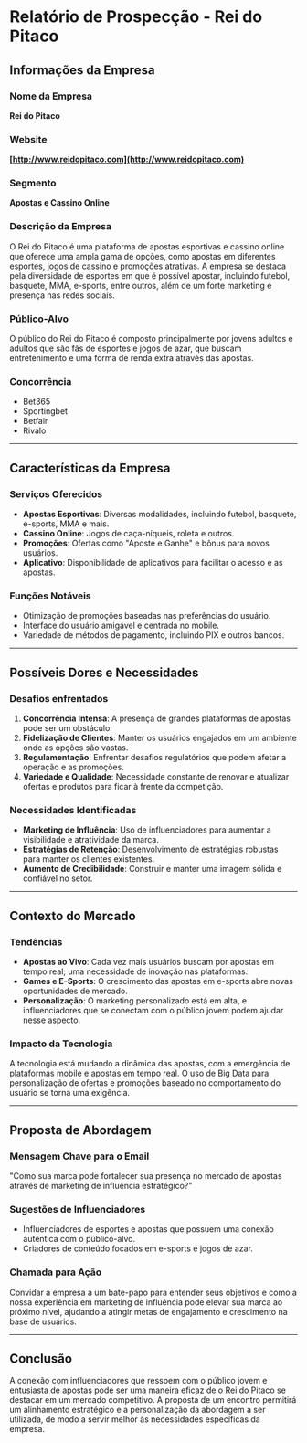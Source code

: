 # Relatório de Prospecção - Rei do Pitaco

## Informações da Empresa

### Nome da Empresa
**Rei do Pitaco**

### Website
**[http://www.reidopitaco.com](http://www.reidopitaco.com)**

### Segmento
**Apostas e Cassino Online**

### Descrição da Empresa
O Rei do Pitaco é uma plataforma de apostas esportivas e cassino online que oferece uma ampla gama de opções, como apostas em diferentes esportes, jogos de cassino e promoções atrativas. A empresa se destaca pela diversidade de esportes em que é possível apostar, incluindo futebol, basquete, MMA, e-sports, entre outros, além de um forte marketing e presença nas redes sociais.

### Público-Alvo
O público do Rei do Pitaco é composto principalmente por jovens adultos e adultos que são fãs de esportes e jogos de azar, que buscam entretenimento e uma forma de renda extra através das apostas.

### Concorrência
- Bet365
- Sportingbet
- Betfair
- Rivalo

---

## Características da Empresa

### Serviços Oferecidos
- **Apostas Esportivas**: Diversas modalidades, incluindo futebol, basquete, e-sports, MMA e mais.
- **Cassino Online**: Jogos de caça-níqueis, roleta e outros.
- **Promoções**: Ofertas como "Aposte e Ganhe" e bônus para novos usuários.
- **Aplicativo**: Disponibilidade de aplicativos para facilitar o acesso e as apostas.

### Funções Notáveis
- Otimização de promoções baseadas nas preferências do usuário.
- Interface do usuário amigável e centrada no mobile.
- Variedade de métodos de pagamento, incluindo PIX e outros bancos.

---

## Possíveis Dores e Necessidades

### Desafios enfrentados
1. **Concorrência Intensa**: A presença de grandes plataformas de apostas pode ser um obstáculo.
2. **Fidelização de Clientes**: Manter os usuários engajados em um ambiente onde as opções são vastas.
3. **Regulamentação**: Enfrentar desafios regulatórios que podem afetar a operação e as promoções.
4. **Variedade e Qualidade**: Necessidade constante de renovar e atualizar ofertas e produtos para ficar à frente da competição.

### Necessidades Identificadas
- **Marketing de Influência**: Uso de influenciadores para aumentar a visibilidade e atratividade da marca.
- **Estratégias de Retenção**: Desenvolvimento de estratégias robustas para manter os clientes existentes.
- **Aumento de Credibilidade**: Construir e manter uma imagem sólida e confiável no setor.

---

## Contexto do Mercado

### Tendências
- **Apostas ao Vivo**: Cada vez mais usuários buscam por apostas em tempo real; uma necessidade de inovação nas plataformas.
- **Games e E-Sports**: O crescimento das apostas em e-sports abre novas oportunidades de mercado.
- **Personalização**: O marketing personalizado está em alta, e influenciadores que se conectam com o público jovem podem ajudar nesse aspecto.

### Impacto da Tecnologia
A tecnologia está mudando a dinâmica das apostas, com a emergência de plataformas mobile e apostas em tempo real. O uso de Big Data para personalização de ofertas e promoções baseado no comportamento do usuário se torna uma exigência.

---

## Proposta de Abordagem

### Mensagem Chave para o Email
"Como sua marca pode fortalecer sua presença no mercado de apostas através de marketing de influência estratégico?"

### Sugestões de Influenciadores
- Influenciadores de esportes e apostas que possuem uma conexão autêntica com o público-alvo.
- Criadores de conteúdo focados em e-sports e jogos de azar.

### Chamada para Ação
Convidar a empresa a um bate-papo para entender seus objetivos e como a nossa experiência em marketing de influência pode elevar sua marca ao próximo nível, ajudando a atingir metas de engajamento e crescimento na base de usuários.

---

## Conclusão
A conexão com influenciadores que ressoem com o público jovem e entusiasta de apostas pode ser uma maneira eficaz de o Rei do Pitaco se destacar em um mercado competitivo. A proposta de um encontro permitirá um alinhamento estratégico e a personalização da abordagem a ser utilizada, de modo a servir melhor às necessidades específicas da empresa.